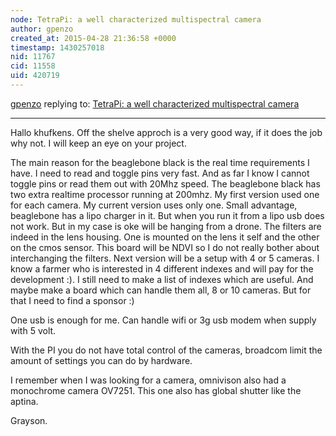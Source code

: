```yaml
---
node: TetraPi: a well characterized multispectral camera
author: gpenzo
created_at: 2015-04-28 21:36:58 +0000
timestamp: 1430257018
nid: 11767
cid: 11558
uid: 420719
---
```




[gpenzo](../profile/gpenzo) replying to: [TetraPi: a well characterized multispectral camera](../notes/khufkens/04-24-2015/tetrapi-a-well-characterized-multispectral-camera)

----
Hallo khufkens.
Off the shelve approch is a very good way, if it does the job why not. I will keep an eye on your project.

The main reason for the beaglebone black is the real time requirements I have. 
I need to read and toggle pins very fast. And as far I know I cannot toggle pins or read them out with 20Mhz speed. The beaglebone black has two extra realtime processor running at 200mhz. My first version used one for each camera. My current version uses only one. 
Small advantage, beaglebone has a lipo charger in it. But when you run it from a lipo usb does not work. But in my case is oke will be hanging from a drone.
The filters are indeed in the lens housing. One is mounted on the lens it self and the other on the cmos sensor. This board will be NDVI so I do not really bother about interchanging the filters.
Next version will be a setup with 4 or 5 cameras. I know a farmer who is interested in 4 different indexes and will pay for the development :).
I still need to make a list of indexes which are useful. And maybe make a board which can handle them all, 8 or 10 cameras. But for that I need to find a sponsor :)

One usb is enough for me. Can handle wifi or 3g usb modem when supply with 5 volt.  

With the PI you do not have total control of the cameras, broadcom limit the amount of settings you can do by hardware.

I remember when I was looking for a camera, omnivison also had a monochrome camera OV7251. This one also has global shutter like the aptina. 

Grayson.
